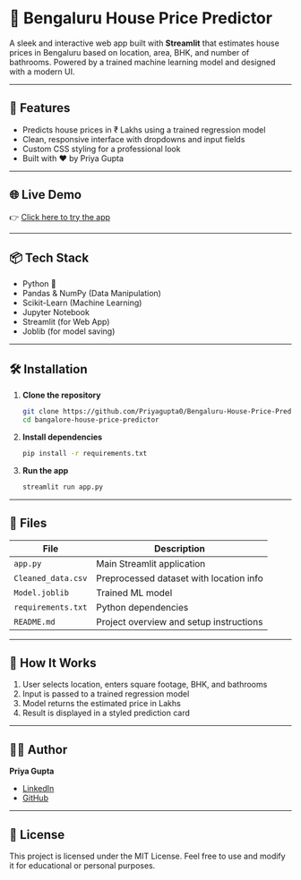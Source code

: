 # 🏡 Bengaluru House Price Predictor

A sleek and interactive web app built with **Streamlit** that estimates house prices in Bengaluru based on location, area, BHK, and number of bathrooms. Powered by a trained machine learning model and designed with a modern UI.

---

## 🚀 Features

- Predicts house prices in ₹ Lakhs using a trained regression model  
- Clean, responsive interface with dropdowns and input fields  
- Custom CSS styling for a professional look  
- Built with ❤️ by Priya Gupta

---

## 🌐 Live Demo

👉 [Click here to try the app](https://c2t8e7uscnxvfydbxtu6m3.streamlit.app/)  

---

## 📦 Tech Stack

- Python 🐍
- Pandas & NumPy (Data Manipulation)
- Scikit-Learn (Machine Learning)
- Jupyter Notebook
- Streamlit (for Web App)
- Joblib (for model saving)

---

## 🛠️ Installation

1. **Clone the repository**  
   ```bash
   git clone https://github.com/Priyagupta0/Bengaluru-House-Price-Prediction-App/
   cd bangalore-house-price-predictor
   ```

2. **Install dependencies**  
   ```bash
   pip install -r requirements.txt
   ```

3. **Run the app**  
   ```bash
   streamlit run app.py
   ```

---

## 📁 Files

| File              | Description                                  |
|-------------------|----------------------------------------------|
| `app.py`          | Main Streamlit application                   |
| `Cleaned_data.csv`| Preprocessed dataset with location info      |
| `Model.joblib`       | Trained ML model             |
| `requirements.txt`| Python dependencies                          |
| `README.md`       | Project overview and setup instructions      |

---

## 🧠 How It Works

1. User selects location, enters square footage, BHK, and bathrooms  
2. Input is passed to a trained regression model  
3. Model returns the estimated price in Lakhs  
4. Result is displayed in a styled prediction card

---

## 🙋‍♀️ Author

**Priya Gupta**    
- [LinkedIn](https://www.linkedin.com/in/priya-gupta-325b67290/)
- [GitHub](https://github.com/Priyagupta0/)

---

## 📜 License

This project is licensed under the MIT License. Feel free to use and modify it for educational or personal purposes.
